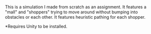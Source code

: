This is a simulation I made from scratch as an assignment.
It features a "mall" and "shoppers" trying to move around without bumping into obstacles or each other.
It features heuristic pathing for each shopper.

*Requires Unity to be installed.
